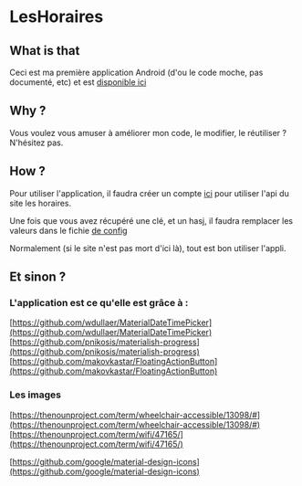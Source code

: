 # LesHoraires

## What is that

Ceci est ma première application Android (d'ou le code moche, pas documenté, etc) et  est [disponible ici](https://play.google.com/store/apps/details?id=com.amine.horaires)

## Why ?

Vous voulez vous amuser à améliorer mon code, le modifier, le réutiliser ? N'hésitez pas.

## How ?

Pour utiliser l'application, il faudra créer un compte [ici](http://api.shopping-time.co/) pour utiliser l'api du site les horaires.

Une fois que vous avez récupéré une clé, et un hasj, il faudra remplacer les valeurs dans le fichie [de config](https://github.com/aminecmi/LesHoraires/blob/master/Les%20Horaires/src/main/java/com/amine/horaires/util/Configuration.java)

Normalement (si le site n'est pas mort d'ici là), tout est bon utiliser l'appli.

## Et sinon ?

### L'application est ce qu'elle est grâce à :

[https://github.com/wdullaer/MaterialDateTimePicker](https://github.com/wdullaer/MaterialDateTimePicker)
[https://github.com/pnikosis/materialish-progress](https://github.com/pnikosis/materialish-progress)
[https://github.com/makovkastar/FloatingActionButton](https://github.com/makovkastar/FloatingActionButton)

### Les images

[https://thenounproject.com/term/wheelchair-accessible/13098/#](https://thenounproject.com/term/wheelchair-accessible/13098/#)
[https://thenounproject.com/term/wifi/47165/](https://thenounproject.com/term/wifi/47165/)

[https://github.com/google/material-design-icons](https://github.com/google/material-design-icons)

